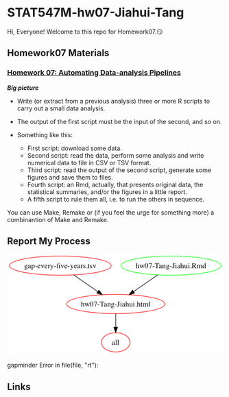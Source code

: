 
# STAT547M-hw07-Jiahui-Tang

Hi, Everyone! Welcome to this repo for Homework07.:smirk:

## Homework07 Materials

### [Homework 07: Automating Data-analysis Pipelines](https://stat545.com/hw07_automation.html)

***Big picture***

+ Write (or extract from a previous analysis) three or more R scripts to carry out a small data analysis.
+ The output of the first script must be the input of the second, and so on.
+ Something like this:

    - First script: download some data.
    - Second script: read the data, perform some analysis and write numerical data to file in CSV or TSV format.
    - Third script: read the output of the second script, generate some figures and save them to files.
    - Fourth script: an Rmd, actually, that presents original data, the statistical summaries, and/or the figures in a little report.
    - A fifth script to rule them all, i.e. to run the others in sequence.
    
You can use Make, Remake or (if you feel the urge for something more) a combinantion of Make and Remake.

## Report My Process

![Alt text](./out.png)

gapminder
Error in file(file, "rt"): 


## Links
[](http://stat545.com/block024_group-nest-split-map.html)
[](https://www.rdocumentation.org/packages/broom/versions/0.4.2)
[](https://github.com/lindenb/makefile2graph)

